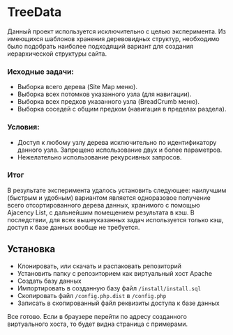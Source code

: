# TreeData
Данный проект используется исключительно с целью эксперимента.
Из имеющихся шаблонов хранения деревовидных структур, необходимо было
подобрать наиболее подходящий вариант для создания иерархической структуры сайта.

### Исходные задачи:
- Выборка всего дерева (Site Map меню).
- Выборка всех потомков указанного узла (для навигации).
- Выборка всех предков указанного узла (BreadCrumb меню).
- Выборка соседей с общим предком (навигация в пределах раздела).

### Условия:
- Доступ к любому узлу дерева исключительно по идентификатору данного узла.
Запрещено использование двух и более параметров.
- Нежелательно использование рекурсивных запросов.

### Итог
В результате эксперимента удалось установить следующее: наилучшим (быстрым и удобным)
вариантом является одноразовое получение всего отсортированного дерева данных, хранимого с помощью Ajacency List,
с дальнейшим помещением результата в кэш. В последствии, для всех вышеуказанных
задач используется только кэш, доступ к базе данных вообще не требуется.

## Установка
- Клонировать, или скачать и распаковать репозиторий
- Установить папку с репозиторием как виртуальный хост Apache
- Создать базу данных
- Импортировать в созданную базу файл `/install/install.sql`
- Скопировать файл `/config.php.dist` в `/config.php`
- Записать в скопированный файл реквизиты доступа к базе данных

Все готово. Если в браузере перейти по адресу созданного виртуального хоста, то будет видна страница с примерами.
